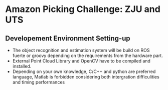 Amazon Picking Challenge: ZJU and UTS
===========

Developement Environment Setting-up
-----------
+ The object recognition and estimation system will be build on ROS fuerte or groovy depending on the requirements from the hardware part.
+ External Point Cloud Library and OpenCV have to be compiled and installed.
+ Depending on your own knowledge, C/C++ and python are preferred language, Matlab is forbidden considering both intergration difficulities and timing performances

